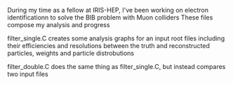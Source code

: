 During my time as a fellow at IRIS-HEP, I've been working on electron identificationn to solve the BIB problem with Muon colliders
These files compose my analysis and progress

filter_single.C creates some analysis graphs for an input root files including their efficiencies and resolutions between the truth and reconstructed particles, weights and particle distrobutions

filter_double.C does the same thing as filter_single.C, but instead compares two input files
